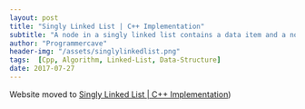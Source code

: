 ```yaml
---
layout: post
title: "Singly Linked List | C++ Implementation"
subtitle: "A node in a singly linked list contains a data item and a node pointer to the next node. In a singly linked list we can traverse only in one direction."
author: "Programmercave"
header-img: "/assets/singlylinkedlist.png"
tags:  [Cpp, Algorithm, Linked-List, Data-Structure]
date: 2017-07-27
---
```


Website moved to [Singly Linked List | C++ Implementation](https://programmercave.com/blog/2017/07/27/C++-Singly-Linked-List-using-Template-(Data-Structure)))